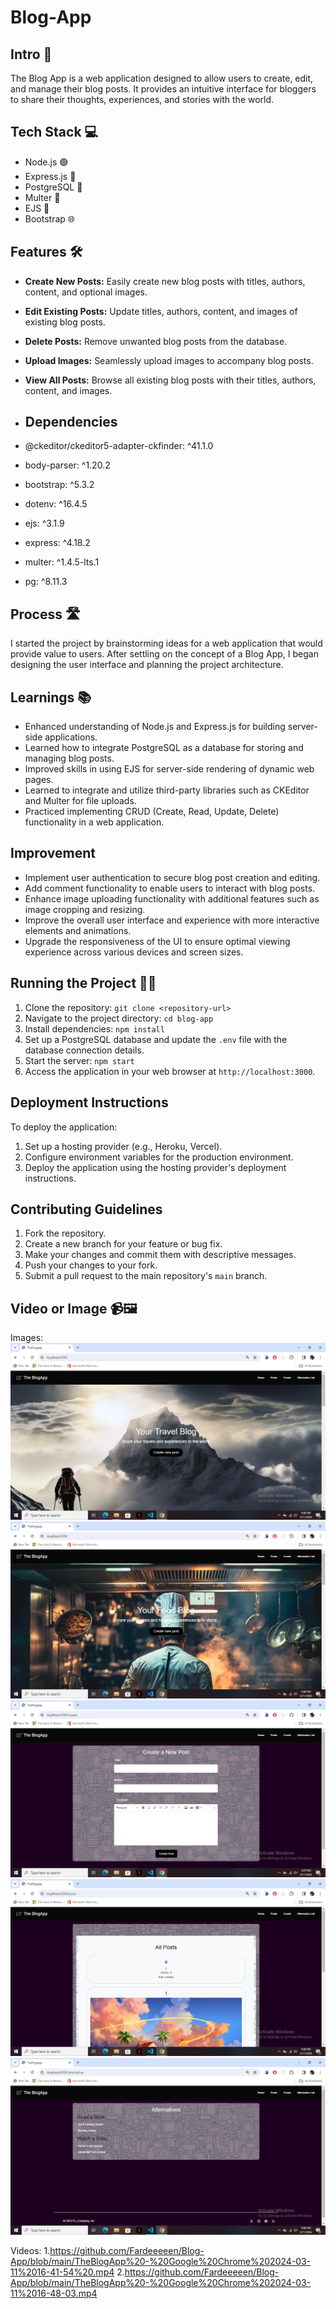 # Blog-App

## Intro 🚀
The Blog App is a web application designed to allow users to create, edit, and manage their blog posts. It provides an intuitive interface for bloggers to share their thoughts, experiences, and stories with the world.

## Tech Stack 💻
- Node.js 🟢
- Express.js 🚀
- PostgreSQL 🐘
- Multer 📁
- EJS 🎨
- Bootstrap 🌐

## Features 🛠️
- **Create New Posts:** Easily create new blog posts with titles, authors, content, and optional images.
- **Edit Existing Posts:** Update titles, authors, content, and images of existing blog posts.
- **Delete Posts:** Remove unwanted blog posts from the database.
- **Upload Images:** Seamlessly upload images to accompany blog posts.
- **View All Posts:** Browse all existing blog posts with their titles, authors, content, and images.

- ## Dependencies
- @ckeditor/ckeditor5-adapter-ckfinder: ^41.1.0
- body-parser: ^1.20.2
- bootstrap: ^5.3.2
- dotenv: ^16.4.5
- ejs: ^3.1.9
- express: ^4.18.2
- multer: ^1.4.5-lts.1
- pg: ^8.11.3

## Process 🛣️
I started the project by brainstorming ideas for a web application that would provide value to users. After settling on the concept of a Blog App, I began designing the user interface and planning the project architecture.

## Learnings 📚
- Enhanced understanding of Node.js and Express.js for building server-side applications.
- Learned how to integrate PostgreSQL as a database for storing and managing blog posts.
- Improved skills in using EJS for server-side rendering of dynamic web pages.
-  Learned to integrate and utilize third-party libraries such as CKEditor and Multer for file uploads.
- Practiced implementing CRUD (Create, Read, Update, Delete) functionality in a web application.

## Improvement
- Implement user authentication to secure blog post creation and editing.
- Add comment functionality to enable users to interact with blog posts.
- Enhance image uploading functionality with additional features such as image cropping and resizing.
- Improve the overall user interface and experience with more interactive elements and animations.
- Upgrade the responsiveness of the UI to ensure optimal viewing experience across various devices and screen sizes.

## Running the Project 🏃‍♂️
1. Clone the repository: `git clone <repository-url>`
2. Navigate to the project directory: `cd blog-app`
3. Install dependencies: `npm install`
4. Set up a PostgreSQL database and update the `.env` file with the database connection details.
5. Start the server: `npm start`
6.  Access the application in your web browser at `http://localhost:3000`.

## Deployment Instructions
To deploy the application:
1. Set up a hosting provider (e.g., Heroku, Vercel).
2. Configure environment variables for the production environment.
3. Deploy the application using the hosting provider's deployment instructions.

## Contributing Guidelines
1. Fork the repository.
2. Create a new branch for your feature or bug fix.
3. Make your changes and commit them with descriptive messages.
4. Push your changes to your fork.
5. Submit a pull request to the main repository's `main` branch.

## Video or Image 📹🖼️
Images:
<img src = " https://github.com/Fardeeeeen/Blog-App/blob/main/blog(1).png" alt = "pages" />
<img src = " https://github.com/Fardeeeeen/Blog-App/blob/main/blog(2).png" alt = "pages" />
<img src = " https://github.com/Fardeeeeen/Blog-App/blob/main/blog(3).png" alt = "pages" />
<img src = "https://github.com/Fardeeeeen/Blog-App/blob/main/blog%20(4).png " alt = "pages" />
<img src = " https://github.com/Fardeeeeen/Blog-App/blob/main/blog(5).png" alt = "pages" />

Videos:
1.https://github.com/Fardeeeeen/Blog-App/blob/main/TheBlogApp%20-%20Google%20Chrome%202024-03-11%2016-41-54%20.mp4
2.https://github.com/Fardeeeeen/Blog-App/blob/main/TheBlogApp%20-%20Google%20Chrome%202024-03-11%2016-48-03.mp4
